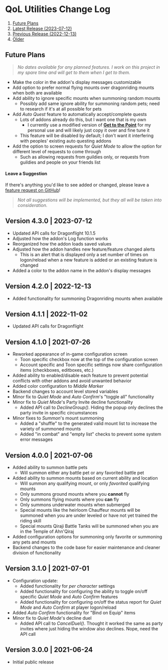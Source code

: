 # QoL Utilities Change Log
1. [Future Plans](#fp)
1. [Latest Release (2023-07-12)](#c007)
1. [Previous Release (2022-12-13)](#c006)
1. [Older](#c005)

<h2 id='fp'>Future Plans</h2>

> *No dates available for any planned features. I work on this project in my spare time and will get to them when I get to them.*

- Make the color in the addon's display messages customizable
- Add option to prefer normal flying mounts over dragonriding mounts when both are available
- Add ability to ignore specific mounts when summoning random mounts
	- Possibly add same ignore ability for summoning random pets; need to research if it's at all possible for pets
- Add *Auto Quest* feature to automatically accept/complete quests
	- Lots of addons already do this, but I want one that is my own
		- I currently use a modified version of **[Get to the Point](https://www.curseforge.com/wow/addons/get-to-the-point)** for my personal use and will likely just copy it over and fine tune it
	- This feature will be disabled by default; I don't want it interfering with peoples' existing auto questing addons
- Add the option to screen requests for *Quiet Mode* to allow the option for different level of requests to come through
	- Such as allowing requests from guildies only, or requests from guildies and people on your friends list

#### Leave a Suggestion
If there's anything you'd like to see added or changed, please leave a [feature request on GitHub](https://github.com/mcdonagh/QoL-Utilities/issues)!  
> *Not all suggestions will be implemented, but they all will be taken into consideration.*

<h2 id='c007'>Version 4.3.0 | 2023-07-12</h2>

- Updated API calls for Dragonflight 10.1.5
- Adjusted how the addon's Log function works
- Reorganized how the addon loads saved values
- Adjusted how the addon handles new feature/feature changed alerts
	- This is an alert that is displayed only a set number of times on logon/reload when a new feature is added or an existing feature is changed
- Added a color to the addon name in the addon's display messages

<h2 id='c006'>Version 4.2.0 | 2022-12-13</h2>

- Added functionality for summoning Dragonriding mounts when available

<h2 id='c005'>Version 4.1.1 | 2022-11-02</h2>

- Updated API calls for Dragonflight

<h2 id='c004'>Version 4.1.0 | 2021-07-26</h2>

- Reworked appearance of in-game configuration screen
	- Toon specific checkbox now at the top of the configuration screen
	- Account specific and Toon specific settings now share configuration items (checkboxes, editboxes, etc.)
- Added ability to enabled/disable each feature to prevent potential conflicts with other addons and avoid unwanted behavior
- Added color configuration to *Middle Marker*
- Backend changes to account level stored variables
- Minor fix to *Quiet Mode* and *Auto Confirm*'s \"toggle all\" functionality
- Minor fix to *Quiet Mode*'s Party Invite decline functionality
	- Added API call to *DeclineGroup()*. Hiding the popup only declines the party invite in specific circumstances
- Minor fixes to *Summon*'s mount summoning
	- Added a \"shuffle\" to the generated valid mount list to increase the variety of summoned mounts
	- Added \"in combat\" and \"empty list\" checks to prevent some system error messages

<h2 id='c003'>Version 4.0.0 | 2021-07-06</h2>

- Added ability to summon battle pets
	- Will summon either any battle pet or any favorited battle pet
- Added ability to summon mounts based on current ability and location
	- Will summon any qualifying mount, or only *favorited* qualifying mounts
	- Only summons ground mounts where you **cannot** fly
	- Only summons flying mounts where you **can** fly
	- Only summons underwater mounts when submerged
	- Special mounts like the heirloom Chauffeur mounts will be summoned when you are under leveled or have not yet trained the riding skill
	- Special mounts Qiraji Battle Tanks will be summoned when you are in the Temple of Ahn'Qiraj
- Added configuration options for summoning only favorite or summoning any pets and mounts
- Backend changes to the code base for easier maintenance and cleaner division of functionality

<h2 id='c002'>Version 3.1.0 | 2021-07-01</h2>

- Configuration update:
	- Added functionality for *per character* settings
	- Added functionality for configuring the ability to toggle on/off specific *Quiet Mode* and *Auto Confirm* features
	- Added functionality for configuring on/off the status report for *Quiet Mode* and *Auto Confirm* at player logon/reload
- Added *Auto Confirm* functionality for "Bind on Equip" items
- Minor fix to *Quiet Mode*'s decline duel
	- Added API call to *CancelDuel()*. Thought it worked the same as party invites where just hiding the window also declines. Nope, need the API call

<h2 id='c001'>Version 3.0.0 | 2021-06-24</h2>

- Initial public release